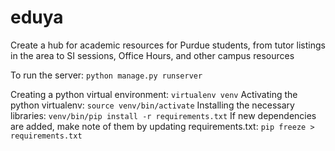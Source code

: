 # eduya
Create a hub for academic resources for Purdue students, from tutor listings in the area to SI sessions, Office Hours, and other campus resources

To run the server: `python manage.py runserver`

Creating a python virtual environment: `virtualenv venv`
Activating the python virtualenv: `source venv/bin/activate`
Installing the necessary libraries: `venv/bin/pip install -r requirements.txt`
If new dependencies are added, make note of them by updating requirements.txt: `pip freeze > requirements.txt`


